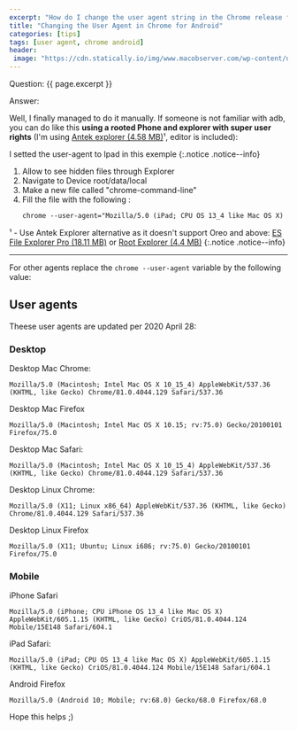 ```yaml
---
excerpt: "How do I change the user agent string in the Chrome release for Android?"
title: "Changing the User Agent in Chrome for Android"
categories: [tips]
tags: [user agent, chrome android]
header:
 image: "https://cdn.statically.io/img/www.macobserver.com/wp-content/uploads/2018/06/Browser-icons.jpg"
---
```


Question: {{ page.excerpt }}

Answer:

Well, I finally managed to do it manually.
If someone is not familiar with adb, you can do like this **using a rooted Phone and explorer with super user rights** (I'm using [Antek explorer (4.58 MB)](/mega.nz/?key=ppkxHYSL&file=DKqH367vieMdBMRSDo_A2cQaYSGSCooqm29o1rtj-yI)¹, editor is included):

I setted the user-agent to Ipad in this exemple
{:.notice .notice--info}

1. Allow to see hidden files through Explorer
2. Navigate to Device root/data/local
3. Make a new file called "chrome-command-line"
4. Fill the file with the following :
   ```html
   chrome --user-agent="Mozilla/5.0 (iPad; CPU OS 13_4 like Mac OS X) AppleWebKit/605.1.15 (KHTML, like Gecko) CriOS/81.0.4044.124 Mobile/15E148 Safari/604.1"

   ```

¹ - Use Antek Explorer alternative as it doesn't support Oreo and above: [ES File Explorer Pro (18.11 MB)](/mega.nz/?key=AtlCiKhY&file=ZYxd01hxhgjIyPDvm9Ahwv1sQ7wE-pB_EUfCOaJvbkg) or [Root Explorer (4.4 MB)](/mega.nz/?key=Mpl0hIQZ&file=ibT3dnHmJZLRMMoPyqNh3TNoLFCTJFVa3fn94byFEHM)
{:.notice .notice--info}

***

For other agents replace the `chrome --user-agent` variable by the following value:

## User agents

Theese user agents are updated per 2020 April 28:

### Desktop

Desktop Mac Chrome:
```text
Mozilla/5.0 (Macintosh; Intel Mac OS X 10_15_4) AppleWebKit/537.36 (KHTML, like Gecko) Chrome/81.0.4044.129 Safari/537.36
```

Desktop Mac Firefox
```text
Mozilla/5.0 (Macintosh; Intel Mac OS X 10.15; rv:75.0) Gecko/20100101 Firefox/75.0
```

Desktop Mac Safari:
```text
Mozilla/5.0 (Macintosh; Intel Mac OS X 10_15_4) AppleWebKit/537.36 (KHTML, like Gecko) Chrome/81.0.4044.129 Safari/537.36
```

Desktop Linux Chrome:
```text
Mozilla/5.0 (X11; Linux x86_64) AppleWebKit/537.36 (KHTML, like Gecko) Chrome/81.0.4044.129 Safari/537.36
```

Desktop Linux Firefox
```
Mozilla/5.0 (X11; Ubuntu; Linux i686; rv:75.0) Gecko/20100101 Firefox/75.0
```

### Mobile

iPhone Safari
```text
Mozilla/5.0 (iPhone; CPU iPhone OS 13_4 like Mac OS X) AppleWebKit/605.1.15 (KHTML, like Gecko) CriOS/81.0.4044.124 Mobile/15E148 Safari/604.1
```

iPad Safari:
```text
Mozilla/5.0 (iPad; CPU OS 13_4 like Mac OS X) AppleWebKit/605.1.15 (KHTML, like Gecko) CriOS/81.0.4044.124 Mobile/15E148 Safari/604.1
```

Android Firefox 
```
Mozilla/5.0 (Android 10; Mobile; rv:68.0) Gecko/68.0 Firefox/68.0
```

Hope this helps ;)
